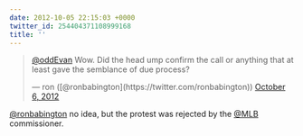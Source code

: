 ```yaml
---
date: 2012-10-05 22:15:03 +0000
twitter_id: 254404371108999168
title: ''
---
```


<blockquote class="twitter-tweet"><p lang="en" dir="ltr"><a href="https://twitter.com/oddEvan?ref_src=twsrc%5Etfw">@oddEvan</a> Wow. Did the head ump confirm the call or anything that at least gave the semblance of due process?</p>&mdash; ron ([@ronbabington](https://twitter.com/ronbabington)) <a href="https://twitter.com/ronbabington/status/254401148138696704?ref_src=twsrc%5Etfw">October 6, 2012</a></blockquote>
<script async src="https://platform.twitter.com/widgets.js" charset="utf-8"></script>

[@ronbabington](https://twitter.com/ronbabington) no idea, but the protest was rejected by the [@MLB](https://twitter.com/MLB) commissioner.
